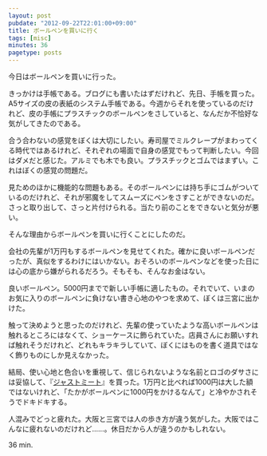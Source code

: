 ```yaml
---
layout: post
pubdate: "2012-09-22T22:01:00+09:00"
title: ボールペンを買いに行く
tags: [misc]
minutes: 36
pagetype: posts
---
```

今日はボールペンを買いに行った。

きっかけは手帳である。ブログにも書いたはずだけれど、先日、手帳を買った。A5サイズの皮の表紙のシステム手帳である。今週からそれを使っているのだけれど、皮の手帳にプラスチックのボールペンをさしていると、なんだか不恰好な気がしてきたのである。

合う合わないの感覚をぼくは大切にしたい。寿司屋でミルクレープがまわってくる時代ではあるけれど、それぞれの場面で自身の感覚でもって判断したい。今回はダメだと感じた。アルミでも木でも良い。プラスチックとゴムではまずい。これはぼくの感覚の問題だ。

見ためのほかに機能的な問題もある。そのボールペンには持ち手にゴムがついているのだけれど、それが邪魔をしてスムーズにペンをさすことができないのだ。さっと取り出して、さっと片付けられる。当たり前のことをできないと気分が悪い。

そんな理由からボールペンを買いに行くことにしたのだ。

会社の先輩が1万円もするボールペンを見せてくれた。確かに良いボールペンだったが、真似をするわけにはいかない。おそろいのボールペンなどを使った日には心の底から嫌がられるだろう。そもそも、そんなお金はない。

良いボールペン。5000円までで新しい手帳に適したもの。それでいて、いまのお気に入りのボールペンに負けない書き心地のやつを求めて、ぼくは三宮に出かけた。

触って決めようと思ったのだけれど、先輩の使っていたような高いボールペンは触れるところにはなくて、ショーケースに飾られていた。店員さんにお願いすれば触れそうだけれど、どれもキラキラしていて、ぼくにはものを書く道具ではなく飾りものにしか見えなかった。

結局、使い心地と色合いを重視して、信じられないような名前とロゴのダサさには妥協して、『[ジャストミート](http://www.pilot.co.jp/products/pen/ballpen/just_meet/)』を買った。1万円と比べれば1000円は大した額ではないけれど、「たかがボールペンに1000円をかけるなんて」と冷やかされそうでドキドキする。

人混みでどっと疲れた。大阪と三宮では人の歩き方が違う気がした。大阪ではこんなに疲れないのだけれど……。休日だから人が違うのかもしれない。

36 min.
